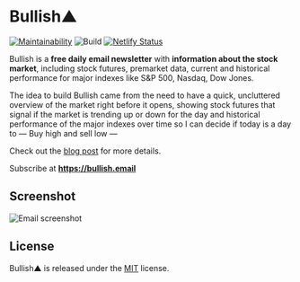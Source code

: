 # Bullish▲
[![Maintainability](https://api.codeclimate.com/v1/badges/74ac1ec726ae27d0e56e/maintainability)](https://codeclimate.com/github/eduardosasso/bullish/maintainability)
![Build](https://github.com/eduardosasso/bullish/workflows/Build/badge.svg)
[![Netlify Status](https://api.netlify.com/api/v1/badges/35ca47d4-18a3-4e4a-afbb-3405904143f0/deploy-status)](https://app.netlify.com/sites/bullish/deploys)

Bullish is a **free daily email newsletter** with **information about the stock market**, including stock futures, premarket data, current and historical performance for major indexes like S&P 500, Nasdaq, Dow Jones.

The idea to build Bullish came from the need to have a quick, uncluttered overview of the market right before it opens, showing stock futures that signal if the market is trending up or down for the day and historical performance of the major indexes over time so I can decide if today is a day to  — Buy high and sell low —

Check out the [blog post](https://eduardosasso.co/blog/turning-my-obsession-in-the-stock-market-into-a-side-project/) for more details.

Subscribe at **https://bullish.email**

## Screenshot
![Email screenshot](/docs/screenshot.png)

## License
Bullish▲ is released under the [MIT](/LICENSE) license.

